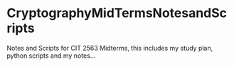 # CryptographyMidTermsNotesandScripts
Notes and Scripts for CIT 2563 Midterms, this includes my study plan, python scripts and my notes...

